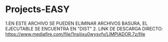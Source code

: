 # Projects-EASY

1.EN ESTE ARCHIVO SE PUEDEN ELIMINAR ARCHIVOS BASURA, EL EJECUTABLE SE ENCUENTRA EN "DIST"
2. LINK DE DESCARGA DIRECTO: https://www.mediafire.com/file/1nsijixu0wysvfy/LIMPIADOR.7z/file
